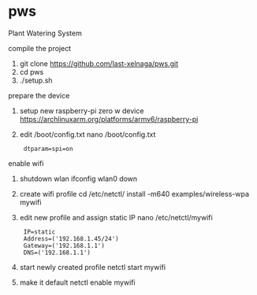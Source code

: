 # pws
Plant Watering System


compile the project
1. git clone https://github.com/last-xelnaga/pws.git
2. cd pws
3. ./setup.sh


prepare the device
1. setup new raspberry-pi zero w device
        https://archlinuxarm.org/platforms/armv6/raspberry-pi

2. edit /boot/config.txt
        nano /boot/config.txt

        dtparam=spi=on


enable wifi
1. shutdown wlan
        ifconfig wlan0 down

2. create wifi profile
        cd /etc/netctl/
        install -m640 examples/wireless-wpa mywifi

3. edit new profile and assign static IP
        nano /etc/netctl/mywifi

        IP=static
        Address=('192.168.1.45/24')
        Gateway=('192.168.1.1')
        DNS=('192.168.1.1')

4. start newly created profile
        netctl start mywifi

5. make it default
        netctl enable mywifi
